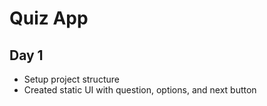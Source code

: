 # Quiz App

## Day 1
- Setup project structure
- Created static UI with question, options, and next button
